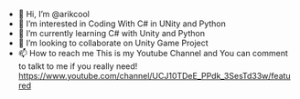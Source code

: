 - 👋 Hi, I’m @arikcool
- 👀 I’m interested in Coding With C# in UNity and Python
- 🌱 I’m currently learning C# with Unity and Python
- 💞️ I’m looking to collaborate on Unity Game Project
- 📫 How to reach me This is my Youtube Channel and You can comment to talkt to me if you really need! https://www.youtube.com/channel/UCJ10TDeE_PPdk_3SesTd33w/featured

<!---
arikcool/arikcool is a ✨ special ✨ repository because its `README.md` (this file) appears on your GitHub profile.
You can click the Preview link to take a look at your changes.
--->
